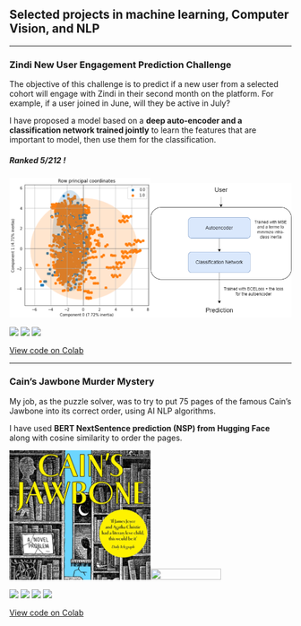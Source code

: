 

## Selected projects in machine learning, Computer Vision, and NLP

---

### Zindi New User Engagement Prediction Challenge

The objective of this challenge is to predict if a new user from a selected cohort will engage with Zindi in their second month on the platform. For example, if a user joined in June, will they be active in July? 

I have proposed a model based on a **deep auto-encoder and a classification network trained jointly** to learn the features that are important to model, then use them for the classification.

##### Ranked 5/212 ! 

<img src="https://raw.githubusercontent.com/DokkarRachidReda/portfolio-data-science/master/images/p1-1.png" width="50%" height="50%" /><img src="https://raw.githubusercontent.com/DokkarRachidReda/portfolio-data-science/master/images/p1-2.png" width="50%" height="50%" />


[![](https://img.shields.io/badge/Python-white?logo=Python)](#) [![](https://img.shields.io/badge/Jupyter-white?logo=Jupyter)](#) [![](https://img.shields.io/badge/PyTorch-white?logo=pytorch)](#) 

[View code on Colab](https://colab.research.google.com/drive/13WEJlsB8XA22f5KgE7dwQDO1_BMJEn0t)

---

### Cain’s Jawbone Murder Mystery

My job, as the puzzle solver, was to try to put 75 pages of the famous Cain’s Jawbone into its correct order, using AI NLP algorithms.

I have used **BERT NextSentence prediction (NSP) from Hugging Face** along with cosine similarity to order the pages.

<img src="https://raw.githubusercontent.com/DokkarRachidReda/portfolio-data-science/master/images/p2-1.png" width="50%" height="50%" /><img src="https://media.geeksforgeeks.org/wp-content/uploads/20210701233612/BERT2sentence-660x551.JPG" width="50%" height="50%" />


[![](https://img.shields.io/badge/Python-white?logo=Python)](#) [![](https://img.shields.io/badge/Jupyter-white?logo=Jupyter)](#) [![](https://img.shields.io/badge/PyTorch-white?logo=pytorch)](#) [![](https://img.shields.io/badge/HuggingFace_Transformers-white?logo=huggingface)](#)

[View code on Colab](https://colab.research.google.com/drive/13WEJlsB8XA22f5KgE7dwQDO1_BMJEn0t)

